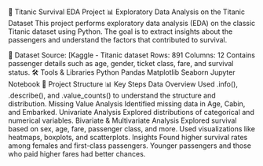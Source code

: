 🚢 Titanic Survival EDA Project
📊 Exploratory Data Analysis on the Titanic Dataset
This project performs exploratory data analysis (EDA) on the classic Titanic dataset using Python. The goal is to extract insights about the passengers and understand the factors that contributed to survival.

📁 Dataset
Source: [Kaggle - Titanic dataset
Rows: 891
Columns: 12
Contains passenger details such as age, gender, ticket class, fare, and survival status.
🛠️ Tools & Libraries
Python
Pandas
Matplotlib
Seaborn
Jupyter Notebook
📌 Project Structure
📊 Key Steps
Data Overview
Used .info(), .describe(), and .value_counts() to understand the structure and distribution.
Missing Value Analysis
Identified missing data in Age, Cabin, and Embarked.
Univariate Analysis
Explored distributions of categorical and numerical variables.
Bivariate & Multivariate Analysis
Explored survival based on sex, age, fare, passenger class, and more.
Used visualizations like heatmaps, boxplots, and scatterplots.
Insights
Found higher survival rates among females and first-class passengers.
Younger passengers and those who paid higher fares had better chances.
